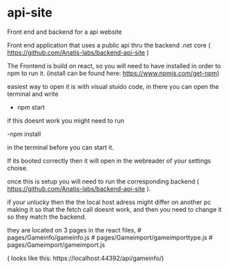 # api-site
Front end and backend for a api website

Front end application that uses a public api thru the backend .net core
( https://github.com/Anatis-labs/backend-api-site )


The Frontend is build on react, so you will need to have installed in order to npm to run it.
(install can be found here: https://www.npmjs.com/get-npm)

easiest way to open it is with visual stuido code, in there you can open the terminal and write
 - npm start

 if this doesnt work you might need to run

 -npm install

 in the terminal before you can start it.

If its booted correctly then it will open in the webreader of your settings choise.

once this is setup you will need to run the corresponding backend ( https://github.com/Anatis-labs/backend-api-site ).

if your unlucky then the the local host adress might differ on another pc making it so that the fetch call doesnt work, and then you need to change it so they match the backend.

they are located on 3 pages in the react files, 
    # pages/Gameinfo/gameinfo.js
    # pages/Gameimport/gameimporttype.js
    # pages/Gameimport/gameimport.js

( looks like this: https://localhost:44392/api/gameinfo/)